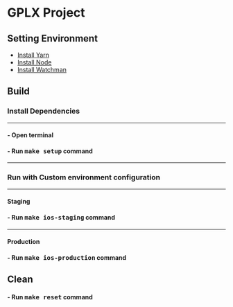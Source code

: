 # GPLX Project

## Setting Environment

- [Install Yarn](https://yarnpkg.com/lang/en/docs/install/#mac-stable)
- [Install Node](https://tecadmin.net/install-nodejs-with-nvm/)
- [Install Watchman](https://facebook.github.io/watchman/docs/install.html)

## Build

### Install Dependencies

---

#### - Open terminal

#### - Run <span style="font-size:larger;">`make setup`</span></code> command

---

### Run with Custom environment configuration

---

#### Staging

#### - Run <span style="font-size:larger;">`make ios-staging`</span> command

---

#### Production

#### - Run <span style="font-size:larger;">`make ios-production`</span> command

## Clean

#### - Run <span style="font-size:larger;">`make reset`</span> command
